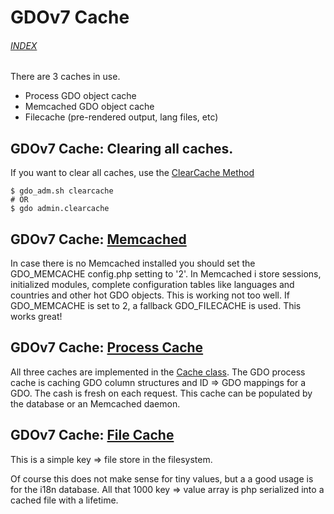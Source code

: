 # GDOv7 Cache

###### [INDEX](./__GDO7_INDEX.md)


There are 3 caches in use.

- Process GDO object cache
- Memcached GDO object cache
- Filecache (pre-rendered output, lang files, etc)

## GDOv7 Cache: Clearing all caches.

If you want to clear all caches, use the [ClearCache Method](../GDO/Admin/Method/ClearCache.php)

    $ gdo_adm.sh clearcache
    # OR
    $ gdo admin.clearcache

## GDOv7 Cache: [Memcached](../GDO/DB/Cache.phpL0)

In case there is no Memcached installed you should set the GDO_MEMCACHE config.php setting to '2'.
In Memcached i store sessions, initialized modules, complete configuration tables like languages and countries and other hot GDO objects.
This is working not too well.
If GDO_MEMCACHE is set to 2, a fallback GDO_FILECACHE is used.
This works great!

## GDOv7 Cache: [Process Cache](../GDO/DB/Cache.php#L168)

All three caches are implemented in the [Cache class](../GDO/DB/Cache.php).
The GDO process cache is caching GDO column structures and ID => GDO mappings for a GDO.
The cash is fresh on each request.
This cache can be populated by the database or an Memcached daemon.

## GDOv7 Cache: [File Cache](../GDO/DB/Cache.php#L415)

This is a simple key => file store in the filesystem.

Of course this does not make sense for tiny values, but a a good usage is for the i18n database.
All that 1000 key => value array is php serialized into a cached file with a lifetime.
